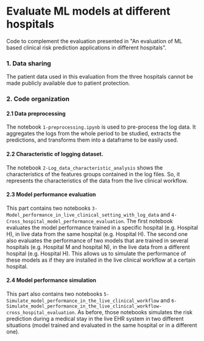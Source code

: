# Evaluate ML models at different hospitals

Code to complement the evaluation presented in "An evaluation of ML based clinical risk prediction applications in different hospitals". 

### 1. Data sharing

The patient data used in this evaluation from the three hospitals cannot be made publicly available due to patient protection.

### 2. Code organization

#### 2.1 Data preprocessing
The notebook `1-preprocessing.ipynb` is used to pre-process the log data. It aggregates the logs from the whole period to be studied, extracts the predictions, and transforms them into a dataframe to be easily used. 

#### 2.2 Characteristic of logging dataset.
The notebook `2-Log_data_characteristic_analysis` shows the characteristics of the features groups contained in the log files. So, it represents the characteristics of the data from the live clinical workflow.

#### 2.3 Model performance evaluation 
This part contains two notebooks `3-Model_performance_in_live_clinical_setting_with_log_data` and `4-Cross_hospital_model_performance_evaluation`. The first notebook evaluates the model performance trained in a specific hospital (e.g. Hospital H), in live data from the same hospital (e.g. Hospital H). The second one also evaluates the performance of two models that are trained in several hospitals (e.g. Hospital M and hospital N), in the live data from a different hospital (e.g. Hospital H). This allows us to simulate the performance of these models as if they are installed in the live clinical workflow at a certain hospital. 

#### 2.4 Model performance simulation 
This part also contains two notebooks `5-Simulate_model_performance_in_the_live_clinical_workflow` and `6-Simulate_model_performance_in_the_live_clinical_workflow-cross_hospital_evaluation`. As before, those notebooks simulates the risk prediction during a medical stay in the live EHR system in two different situations (model trained and evaluated in the same hospital or in a different one). 
